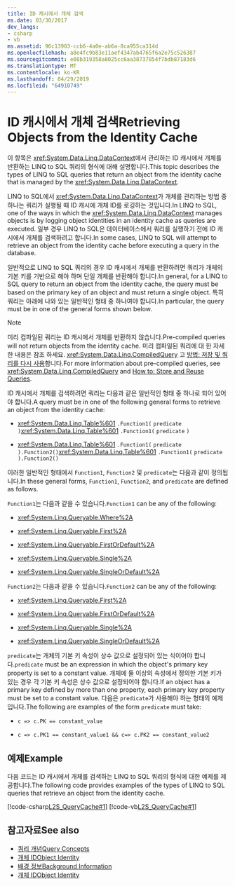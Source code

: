 ```yaml
---
title: ID 캐시에서 개체 검색
ms.date: 03/30/2017
dev_langs:
- csharp
- vb
ms.assetid: 96c13903-ccb6-4a0e-ab6a-8ca955ca314d
ms.openlocfilehash: a8e4fc9b83e11aef4347ab4765f6a2e75c526387
ms.sourcegitcommit: e08b319358a8025cc6aa38737854f7bdb87183d6
ms.translationtype: MT
ms.contentlocale: ko-KR
ms.lasthandoff: 04/29/2019
ms.locfileid: "64910749"
---
```

# <a name="retrieving-objects-from-the-identity-cache"></a><span data-ttu-id="4ddcd-102">ID 캐시에서 개체 검색</span><span class="sxs-lookup"><span data-stu-id="4ddcd-102">Retrieving Objects from the Identity Cache</span></span>
<span data-ttu-id="4ddcd-103">이 항목은 <xref:System.Data.Linq.DataContext>에서 관리하는 ID 캐시에서 개체를 반환하는 LINQ to SQL 쿼리의 형식에 대해 설명합니다.</span><span class="sxs-lookup"><span data-stu-id="4ddcd-103">This topic describes the types of LINQ to SQL queries that return an object from the identity cache that is managed by the <xref:System.Data.Linq.DataContext>.</span></span>  
  
 <span data-ttu-id="4ddcd-104">LINQ to SQL에서 <xref:System.Data.Linq.DataContext>가 개체를 관리하는 방법 중 하나는 쿼리가 실행될 때 ID 캐시에 개체 ID를 로깅하는 것입니다.</span><span class="sxs-lookup"><span data-stu-id="4ddcd-104">In LINQ to SQL, one of the ways in which the <xref:System.Data.Linq.DataContext> manages objects is by logging object identities in an identity cache as queries are executed.</span></span> <span data-ttu-id="4ddcd-105">일부 경우 LINQ to SQL은 데이터베이스에서 쿼리를 실행하기 전에 ID 캐시에서 개체를 검색하려고 합니다.</span><span class="sxs-lookup"><span data-stu-id="4ddcd-105">In some cases, LINQ to SQL will attempt to retrieve an object from the identity cache before executing a query in the database.</span></span>  
  
 <span data-ttu-id="4ddcd-106">일반적으로 LINQ to SQL 쿼리의 경우 ID 캐시에서 개체를 반환하려면 쿼리가 개체의 기본 키를 기반으로 해야 하며 단일 개체를 반환해야 합니다.</span><span class="sxs-lookup"><span data-stu-id="4ddcd-106">In general, for a LINQ to SQL query to return an object from the identity cache, the query must be based on the primary key of an object and must return a single object.</span></span> <span data-ttu-id="4ddcd-107">특히 쿼리는 아래에 나와 있는 일반적인 형태 중 하나여야 합니다.</span><span class="sxs-lookup"><span data-stu-id="4ddcd-107">In particular, the query must be in one of the general forms shown below.</span></span>  
  
> [!NOTE]
>  <span data-ttu-id="4ddcd-108">미리 컴파일된 쿼리는 ID 캐시에서 개체를 반환하지 않습니다.</span><span class="sxs-lookup"><span data-stu-id="4ddcd-108">Pre-compiled queries will not return objects from the identity cache.</span></span> <span data-ttu-id="4ddcd-109">미리 컴파일된 쿼리에 대 한 자세한 내용은 참조 하세요. <xref:System.Data.Linq.CompiledQuery> 고 [방법: 저장 및 쿼리를 다시 사용](../../../../../../docs/framework/data/adonet/sql/linq/how-to-store-and-reuse-queries.md)합니다.</span><span class="sxs-lookup"><span data-stu-id="4ddcd-109">For more information about pre-compiled queries, see <xref:System.Data.Linq.CompiledQuery> and [How to: Store and Reuse Queries](../../../../../../docs/framework/data/adonet/sql/linq/how-to-store-and-reuse-queries.md).</span></span>  
  
 <span data-ttu-id="4ddcd-110">ID 캐시에서 개체를 검색하려면 쿼리는 다음과 같은 일반적인 형태 중 하나로 되어 있어야 합니다.</span><span class="sxs-lookup"><span data-stu-id="4ddcd-110">A query must be in one of the following general forms to retrieve an object from the identity cache:</span></span>  
  
- <span data-ttu-id="4ddcd-111"><xref:System.Data.Linq.Table%601> `.Function1(` `predicate` `)`</span><span class="sxs-lookup"><span data-stu-id="4ddcd-111"><xref:System.Data.Linq.Table%601> `.Function1(` `predicate` `)`</span></span>  
  
- <span data-ttu-id="4ddcd-112"><xref:System.Data.Linq.Table%601> `.Function1(` `predicate` `).Function2()`</span><span class="sxs-lookup"><span data-stu-id="4ddcd-112"><xref:System.Data.Linq.Table%601> `.Function1(` `predicate` `).Function2()`</span></span>  
  
 <span data-ttu-id="4ddcd-113">이러한 일반적인 형태에서 `Function1`, `Function2` 및 `predicate`는 다음과 같이 정의됩니다.</span><span class="sxs-lookup"><span data-stu-id="4ddcd-113">In these general forms, `Function1`, `Function2`, and `predicate` are defined as follows.</span></span>  
  
 <span data-ttu-id="4ddcd-114">`Function1`는 다음과 같을 수 있습니다.</span><span class="sxs-lookup"><span data-stu-id="4ddcd-114">`Function1` can be any of the following:</span></span>  
  
- <xref:System.Linq.Queryable.Where%2A>  
  
- <xref:System.Linq.Queryable.First%2A>  
  
- <xref:System.Linq.Queryable.FirstOrDefault%2A>  
  
- <xref:System.Linq.Queryable.Single%2A>  
  
- <xref:System.Linq.Queryable.SingleOrDefault%2A>  
  
 <span data-ttu-id="4ddcd-115">`Function2`는 다음과 같을 수 있습니다.</span><span class="sxs-lookup"><span data-stu-id="4ddcd-115">`Function2` can be any of the following:</span></span>  
  
- <xref:System.Linq.Queryable.First%2A>  
  
- <xref:System.Linq.Queryable.FirstOrDefault%2A>  
  
- <xref:System.Linq.Queryable.Single%2A>  
  
- <xref:System.Linq.Queryable.SingleOrDefault%2A>  
  
 <span data-ttu-id="4ddcd-116">`predicate`는 개체의 기본 키 속성이 상수 값으로 설정되어 있는 식이어야 합니다.</span><span class="sxs-lookup"><span data-stu-id="4ddcd-116">`predicate` must be an expression in which the object's primary key property is set to a constant value.</span></span> <span data-ttu-id="4ddcd-117">개체에 둘 이상의 속성에서 정의한 기본 키가 있는 경우 각 기본 키 속성은 상수 값으로 설정되어야 합니다.</span><span class="sxs-lookup"><span data-stu-id="4ddcd-117">If an object has a primary key defined by more than one property, each primary key property must be set to a constant value.</span></span> <span data-ttu-id="4ddcd-118">다음은 `predicate`가 사용해야 하는 형태의 예제입니다.</span><span class="sxs-lookup"><span data-stu-id="4ddcd-118">The following are examples of the form `predicate` must take:</span></span>  
  
- `c => c.PK == constant_value`  
  
- `c => c.PK1 == constant_value1 && c=> c.PK2 == constant_value2`  
  
## <a name="example"></a><span data-ttu-id="4ddcd-119">예제</span><span class="sxs-lookup"><span data-stu-id="4ddcd-119">Example</span></span>  
 <span data-ttu-id="4ddcd-120">다음 코드는 ID 캐시에서 개체를 검색하는 LINQ to SQL 쿼리의 형식에 대한 예제를 제공합니다.</span><span class="sxs-lookup"><span data-stu-id="4ddcd-120">The following code provides examples of the types of LINQ to SQL queries that retrieve an object from the identity cache.</span></span>  
  
 [!code-csharp[L2S_QueryCache#1](../../../../../../samples/snippets/csharp/VS_Snippets_Data/l2s_querycache/cs/program.cs#1)]
 [!code-vb[L2S_QueryCache#1](../../../../../../samples/snippets/visualbasic/VS_Snippets_Data/l2s_querycache/vb/module1.vb#1)]  
  
## <a name="see-also"></a><span data-ttu-id="4ddcd-121">참고자료</span><span class="sxs-lookup"><span data-stu-id="4ddcd-121">See also</span></span>

- [<span data-ttu-id="4ddcd-122">쿼리 개념</span><span class="sxs-lookup"><span data-stu-id="4ddcd-122">Query Concepts</span></span>](../../../../../../docs/framework/data/adonet/sql/linq/query-concepts.md)
- [<span data-ttu-id="4ddcd-123">개체 ID</span><span class="sxs-lookup"><span data-stu-id="4ddcd-123">Object Identity</span></span>](../../../../../../docs/framework/data/adonet/sql/linq/object-identity.md)
- [<span data-ttu-id="4ddcd-124">배경 정보</span><span class="sxs-lookup"><span data-stu-id="4ddcd-124">Background Information</span></span>](../../../../../../docs/framework/data/adonet/sql/linq/background-information.md)
- [<span data-ttu-id="4ddcd-125">개체 ID</span><span class="sxs-lookup"><span data-stu-id="4ddcd-125">Object Identity</span></span>](../../../../../../docs/framework/data/adonet/sql/linq/object-identity.md)
